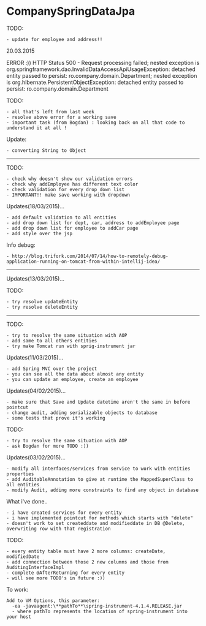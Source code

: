 # CompanySpringDataJpa

TODO:

    - update for employee and address!!

20.03.2015

ERROR :))
HTTP Status 500 - Request processing failed; nested exception is org.springframework.dao.InvalidDataAccessApiUsageException: 
detached entity passed to persist: ro.company.domain.Department; nested exception is org.hibernate.PersistentObjectException: 
detached entity passed to persist: ro.company.domain.Department

TODO:

    - all that's left from last week 
    - resolve above error for a working save
    - important task (from Bogdan) : looking back on all that code to understand it at all ! 
    
Update:
    
    - converting String to Object

---------------------------------------------------
TODO:

    - check why doesn't show our validation errors
    - check why addEmployee has different text color
    - check validation for every drop down list
    - IMPORTANT!! make save working with dropdown

Updates(18/03/2015)...

    - add default validation to all entities
    - add drop down list for dept, car, address to addEmployee page
    - add drop down list for employee to addCar page
    - add style over the jsp

Info debug:

    - http://blog.trifork.com/2014/07/14/how-to-remotely-debug-application-running-on-tomcat-from-within-intellij-idea/

-------------------------------------------------
Updates(13/03/2015)...

TODO:
    
    - try resolve updateEntity
    - try resolve deleteEntity
--------------------------------------------------
TODO:

    - try to resolve the same situation with AOP
    - add same to all others entities
    - try make Tomcat run with sprig-instrument jar

Updates(11/03/2015)...

    - add Spring MVC over the project
    - you can see all the data about almost any entity
    - you can update an employee, create an employee

Updates(04/02/2015)...

    - make sure that Save and Update datetime aren't the same in before pointcut
    - change audit, adding serializable objects to database
    - some tests that prove it's working

TODO:

    - try to resolve the same situation with AOP
    - ask Bogdan for more TODO :))

Updates(03/02/2015)...

    - modify all interfaces/services from service to work with entities properties
    - add AuditableAnnotation to give at runtime the MappedSuperClass to all entities
    - modify Audit, adding more constraints to find any object in database

What i've done..

    - i have created services for every entity
    - i have implemented pointcut for methods which starts with "delete"
    - doesn't work to set createddate and modifieddate in DB @Delete, overwriting row with that registration

TODO:

    - every entity table must have 2 more columns: createDate, modifiedDate
    - add connection between those 2 new columns and those from AuditingInterfaceImpl
    - complete @AfterReturning for every entity
    - will see more TODO's in future :))

To work:

    Add to VM Options, this parameter:
      -ea -javaagent:\**pathTo**\spring-instrument-4.1.4.RELEASE.jar
      - where pathTo represents the location of spring-instrument into your host
